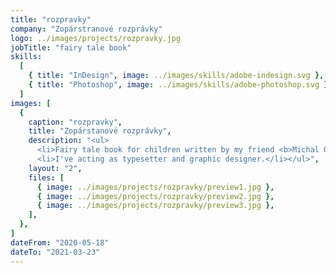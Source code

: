 ```yaml
---
title: "rozpravky"
company: "Zopárstranové rozprávky"
logo: ../images/projects/rozpravky.jpg
jobTitle: "fairy tale book"
skills:
  [
    { title: "InDesign", image: ../images/skills/adobe-indesign.svg },
    { title: "Photoshop", image: ../images/skills/adobe-photoshop.svg },
  ]
images: [
  {
    caption: "rozpravky",
    title: "Zopárstanové rozprávky",
    description: "<ul>
      <li>Fairy tale book for children written by my friend <b>Michal Orlovský</b>.</li>
      <li>I've acting as typesetter and graphic designer.</li></ul>",
    layout: "2",
    files: [
      { image: ../images/projects/rozpravky/preview1.jpg },
      { image: ../images/projects/rozpravky/preview2.jpg },
      { image: ../images/projects/rozpravky/preview3.jpg },
    ],
  },
]
dateFrom: "2020-05-18"
dateTo: "2021-03-23"
---
```

